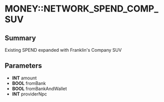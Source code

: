 # MONEY::NETWORK_SPEND_COMP_SUV

## Summary
Existing SPEND expanded with Franklin's Company SUV

## Parameters
* **INT** amount
* **BOOL** fromBank
* **BOOL** fromBankAndWallet
* **INT** providerNpc